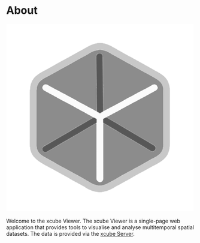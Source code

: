 # About

[![logo.png](../images/logo.png)](https://xcube-dev.github.io/xcube-viewer/)

Welcome to the xcube Viewer. The xcube Viewer is a single-page
web application that provides tools to visualise and analyse multitemporal spatial datasets. 
The data is provided via the [xcube Server](https://xcube.readthedocs.io/en/latest/webapi.html).
